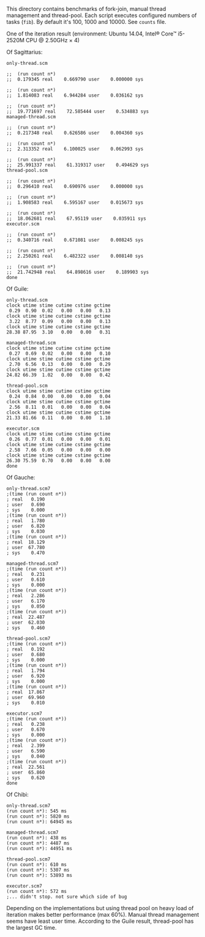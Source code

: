 This directory contains benchmarks of fork-join, manual thread management
and thread-pool. Each script executes configured numbers of tasks (`fib`).
By default it's 100, 1000 and 10000. See `counts` file.

One of the iteration result (environment: Ubuntu 14.04,
Intel® Core™ i5-2520M CPU @ 2.50GHz × 4)

Of Sagittarius:

```
only-thread.scm

;;  (run count n*)
;;  0.179345 real    0.669790 user    0.000000 sys

;;  (run count n*)
;;  1.814083 real    6.944284 user    0.036162 sys

;;  (run count n*)
;;  19.771697 real    72.585444 user    0.534883 sys
managed-thread.scm

;;  (run count n*)
;;  0.217348 real    0.626586 user    0.004360 sys

;;  (run count n*)
;;  2.313352 real    6.100025 user    0.062993 sys

;;  (run count n*)
;;  25.991337 real    61.319317 user    0.494629 sys
thread-pool.scm

;;  (run count n*)
;;  0.296410 real    0.690976 user    0.000000 sys

;;  (run count n*)
;;  1.908583 real    6.595167 user    0.015673 sys

;;  (run count n*)
;;  18.062681 real    67.95119 user    0.035911 sys
executor.scm

;;  (run count n*)
;;  0.340716 real    0.671081 user    0.008245 sys

;;  (run count n*)
;;  2.250261 real    6.482322 user    0.008140 sys

;;  (run count n*)
;;  21.742948 real    64.898616 user    0.189903 sys
done
```

Of Guile:

```
only-thread.scm
clock utime stime cutime cstime gctime
 0.29  0.90  0.02   0.00   0.00   0.13
clock utime stime cutime cstime gctime
 3.22  8.77  0.09   0.00   0.00   0.13
clock utime stime cutime cstime gctime
28.38 87.95  3.10   0.00   0.00   0.31
 
managed-thread.scm
clock utime stime cutime cstime gctime
 0.27  0.69  0.02   0.00   0.00   0.10
clock utime stime cutime cstime gctime
 2.70  6.56  0.13   0.00   0.00   0.29
clock utime stime cutime cstime gctime
24.82 66.39  1.02   0.00   0.00   0.42
 
thread-pool.scm
clock utime stime cutime cstime gctime
 0.24  0.84  0.00   0.00   0.00   0.04
clock utime stime cutime cstime gctime
 2.56  8.11  0.01   0.00   0.00   0.04
clock utime stime cutime cstime gctime
21.33 81.66  0.11   0.00   0.00   1.10

executor.scm
clock utime stime cutime cstime gctime
 0.26  0.77  0.01   0.00   0.00   0.01
clock utime stime cutime cstime gctime
 2.58  7.66  0.05   0.00   0.00   0.00
clock utime stime cutime cstime gctime
26.30 75.59  0.70   0.00   0.00   0.00
done
```

Of Gauche:

```
only-thread.scm7
;(time (run count n*))
; real   0.190
; user   0.690
; sys    0.000
;(time (run count n*))
; real   1.780
; user   6.820
; sys    0.030
;(time (run count n*))
; real  18.129
; user  67.780
; sys    0.470

managed-thread.scm7
;(time (run count n*))
; real   0.231
; user   0.610
; sys    0.000
;(time (run count n*))
; real   2.286
; user   6.170
; sys    0.050
;(time (run count n*))
; real  22.487
; user  62.030
; sys    0.460

thread-pool.scm7
;(time (run count n*))
; real   0.192
; user   0.680
; sys    0.000
;(time (run count n*))
; real   1.794
; user   6.920
; sys    0.000
;(time (run count n*))
; real  17.867
; user  69.960
; sys    0.010

executor.scm7
;(time (run count n*))
; real   0.238
; user   0.670
; sys    0.000
;(time (run count n*))
; real   2.399
; user   6.590
; sys    0.040
;(time (run count n*))
; real  22.561
; user  65.860
; sys    0.620
done
```

Of Chibi:

```
only-thread.scm7
(run count n*): 545 ms
(run count n*): 5820 ms
(run count n*): 64945 ms

managed-thread.scm7
(run count n*): 438 ms
(run count n*): 4487 ms
(run count n*): 44951 ms

thread-pool.scm7
(run count n*): 610 ms
(run count n*): 5307 ms
(run count n*): 53893 ms

executor.scm7
(run count n*): 572 ms
;... didn't stop. not sure which side of bug
```


Depending on the implementations but using thread pool on heavy load of 
iteration makes better performance (max 60%). Manual thread management
seems have least user time. According to the Guile result, thread-pool
has the largest GC time.
